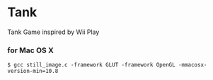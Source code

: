 # Tank
Tank Game inspired by Wii Play
### for Mac OS X
`$ gcc still_image.c -framework GLUT -framework OpenGL -mmacosx-version-min=10.8`
